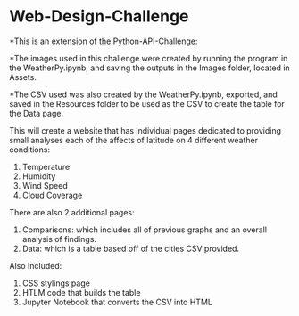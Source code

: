 # Web-Design-Challenge

*This is an extension of the Python-API-Challenge:

*The images used in this challenge were created by running the program in the WeatherPy.ipynb, and saving the outputs in the Images folder, located in Assets.

*The CSV used was also created by the WeatherPy.ipynb, exported, and saved in the Resources folder to be used as the CSV to create the table for the Data page.

This will create a website that has individual pages dedicated to providing small analyses each of the affects of latitude on 4 different weather conditions:

1) Temperature
2) Humidity
3) Wind Speed
4) Cloud Coverage

There are also 2 additional pages:

1) Comparisons: which includes all of previous graphs and an overall analysis of findings.
2) Data: which is a table based off of the cities CSV provided.

Also Included:

1) CSS stylings page
2) HTLM code that builds the table
3) Jupyter Notebook that converts the CSV into HTML
